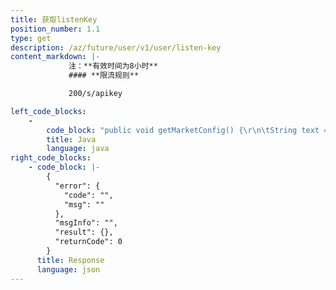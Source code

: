 ```yaml
---
title: 获取listenKey
position_number: 1.1
type: get
description: /az/future/user/v1/user/listen-key
content_markdown: |-
             注：**有效时间为8小时**
             #### **限流规则**

             200/s/apikey

left_code_blocks:
    -
        code_block: "public void getMarketConfig() {\r\n\tString text = HttpUtil.get(URL + \"/data/api/user/v1/getMarketConfig\");\r\n\tSystem.out.println(text);\r\n}"
        title: Java
        language: java
right_code_blocks:
    - code_block: |-
        {
          "error": {
            "code": "",
            "msg": ""
          },
          "msgInfo": "",
          "result": {},
          "returnCode": 0
        }
      title: Response
      language: json
---
```

